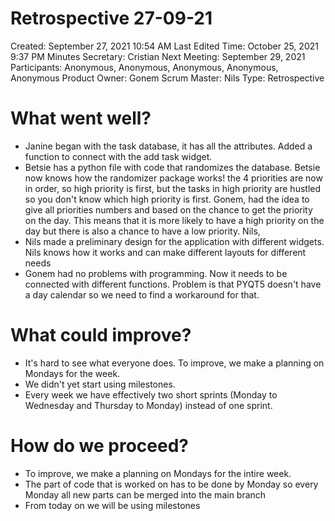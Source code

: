 # Retrospective 27-09-21

Created: September 27, 2021 10:54 AM
Last Edited Time: October 25, 2021 9:37 PM
Minutes Secretary: Cristian
Next Meeting: September 29, 2021
Participants: Anonymous, Anonymous, Anonymous, Anonymous, Anonymous
Product Owner: Gonem
Scrum Master: Nils
Type: Retrospective

# What went well?

- Janine began with the task database, it has all the attributes. Added a function to connect with the add task widget.
- Betsie has a python file with code that randomizes the database. Betsie now knows how the randomizer package works! the 4 priorities are now in order, so high priority is first, but the tasks in high priority are hustled so you don't know which high priority is first. Gonem, had the idea to give all priorities numbers and based on the chance to get the priority on the day. This means that it is more likely to have a high priority on the day but there is also a chance to have a low priority. Nils,
- Nils made a preliminary design for the application with different widgets. Nils knows how it works and can make different layouts for different needs
- Gonem had no problems with programming. Now it needs to be connected with different functions. Problem is that PYQT5 doesn't have a day calendar so we need to find a workaround for that.

# What could improve?

- It's hard to see what everyone does. To improve, we make a planning on Mondays for the week.
- We didn't yet start using milestones.
- Every week we have effectively two short sprints (Monday to Wednesday and Thursday to Monday) instead of one sprint.

# How do we proceed?

- To improve, we make a planning on Mondays for the intire week.
- The part of code that is worked on has to be done by Monday so every Monday all new parts can be merged into the main branch
- From today on we will be using milestones